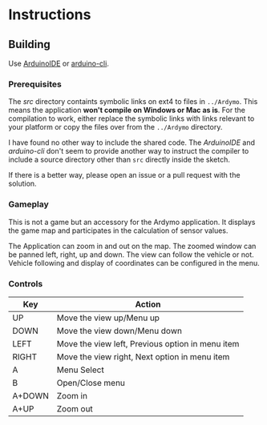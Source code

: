 # Instructions

## Building

Use [ArduinoIDE](https://www.arduino.cc/en/software) or [arduino-cli](https://arduino.github.io/arduino-cli/1.0/).

### Prerequisites

The *src* directory containts symbolic links on ext4 to files in `../Ardymo`. 
This means the application **won't compile on Windows or Mac as is**. 
For the compilation to work, either replace the symbolic links with links
relevant to your platform or copy the files over from the `../Ardymo` directory.

I have found no other way to include the shared code. The *ArduinoIDE* and
*arduino-cli* don't seem to provide another way to instruct the compiler to 
include a source directory other than `src` directly inside the sketch.

If there is a better way, please open an issue or a pull request with the
solution.

### Gameplay

This is not a game but an accessory for the Ardymo application. It displays the
game map and participates in the calculation of sensor values.

The Application can zoom in and out on the map. The zoomed window can be panned
left, right, up and down. The view can follow the vehicle or not. Vehicle
following and display of coordinates can be configured in the menu.

### Controls

| Key    | Action                                            |
|--------|---------------------------------------------------|
| UP     | Move the view up/Menu up                          |
| DOWN   | Move the view down/Menu down                      |
| LEFT   | Move the view left, Previous option in menu item  |
| RIGHT  | Move the view right, Next option in menu item     |
| A      | Menu Select                                       |
| B      | Open/Close menu                                   |
| A+DOWN | Zoom in                                           |
| A+UP   | Zoom out                                          |
